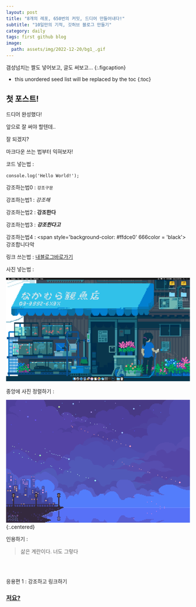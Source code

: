 ```yaml
---
layout: post
title: "8개의 레포, 650번의 커밋, 드디어 만들어내다!"
subtitle: "10일만의 기적, 깃허브 블로그 만들기"
category: daily
tags: first github blog
image:
  path: assets/img/2022-12-20/bg1_.gif
---
```


갬성넘치는 짤도 넣어보고, 글도 써보고...
{:.figcaption}


* this unordered seed list will be replaced by the toc
{:toc}

## 첫 포스트!

드디어 완성했다!

앞으로 잘 써야 할텐데..

잘 되겠지?

마크다운 쓰는 법부터 익혀보자!

코드 넣는법 : 
```
console.log('Hello World!');
```

강조하는법0 : `강조구문`

강조하는법1 : *강조해*

강조하는법2 : **강조한다**

강조하는법3 : ***강조한다고***

강조하는법4 : <span style='background-color: #ffdce0' 666color = 'black'>강조합니다악</span>

링크 쓰는법 : [내블로그바로가기]

[내블로그바로가기]: https://lunadein2022.github.io


사진 넣는법 : 

![bg3](/assets/img/2022-12-20/bg4_.gif)


중앙에 사진 정렬하기 : 

![good](/assets/img/2022-12-20/bg3_.gif){:.centered}


인용하기 :

>삶은 계란이다. 너도 그렇다

<br>
<br>

응용편 1 : 강조하고 링크하기

### [저요?]

[저요?]: https://lunadein2022.github.io/about/

